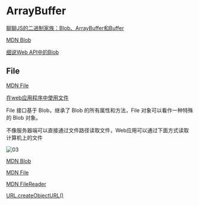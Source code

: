 # ArrayBuffer

[聊聊JS的二进制家族：Blob、ArrayBuffer和Buffer](https://www.cnblogs.com/penghuwan/p/12053775.html)

[MDN Blob](https://developer.mozilla.org/zh-CN/docs/Web/API/Blob)

[细说Web API中的Blob](https://www.jianshu.com/p/4d014a45aaf7)

## File

[MDN File](https://developer.mozilla.org/zh-CN/docs/Web/API/File)

[在web应用程序中使用文件](https://developer.mozilla.org/zh-CN/docs/Web/API/File/Using_files_from_web_applications#Example.3A_Using_object_URLs_to_display_images)

File 接口基于 Blob，继承了 Blob 的所有属性和方法，File 对象可以看作一种特殊的 Blob 对象。

不像服务器端可以直接通过文件路径读取文件，Web应用可以通过下面方式读取计算机上的文件

![03](https://image.newarea.site/20230802/03.png)


[MDN Blob](https://developer.mozilla.org/zh-CN/docs/Web/API/Blob)

[MDN File](https://developer.mozilla.org/zh-CN/docs/Web/API/File)

[MDN FileReader](https://developer.mozilla.org/zh-CN/docs/Web/API/FileReader)

[URL.createObjectURL()](https://developer.mozilla.org/zh-CN/docs/Web/API/URL/createObjectURL)